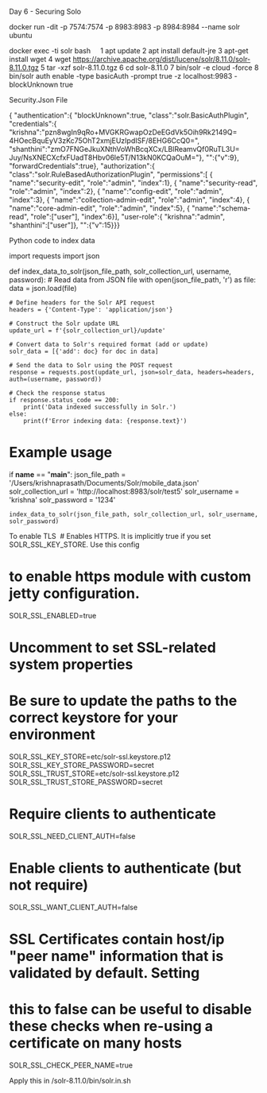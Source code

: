 Day 6 - Securing Solo

docker run -dit -p 7574:7574 -p 8983:8983 -p 8984:8984 --name solr ubuntu

 docker exec -ti solr bash 
    1  apt update
    2  apt install default-jre
    3  apt-get install wget
    4  wget https://archive.apache.org/dist/lucene/solr/8.11.0/solr-8.11.0.tgz
    5  tar -xzf solr-8.11.0.tgz
    6  cd solr-8.11.0
    7  bin/solr -e cloud -force
    8  bin/solr auth enable -type basicAuth -prompt true -z localhost:9983 -blockUnknown true


Security.Json File

{
  "authentication":{
    "blockUnknown":true,
    "class":"solr.BasicAuthPlugin",
    "credentials":{
      "krishna":"pzn8wgIn9qRo+MVGKRGwapOzDeEGdVk5Oih9Rk2149Q= 4HOecBquEyV3zKc75OhT2xmjEUzIpdISF/8EHG6CcQ0=",
      "shanthini":"zmO7FNGeJkuXNthVoWhBcqXCx/LBlReamvQf0RuTL3U= Juy/NsXNECXcfxFUadT8Hbv06le5T/N13kN0KCQaOuM="},
    "":{"v":9},
    "forwardCredentials":true},
  "authorization":{
    "class":"solr.RuleBasedAuthorizationPlugin",
    "permissions":[
      {
        "name":"security-edit",
        "role":"admin",
        "index":1},
      {
        "name":"security-read",
        "role":"admin",
        "index":2},
      {
        "name":"config-edit",
        "role":"admin",
        "index":3},
      {
        "name":"collection-admin-edit",
        "role":"admin",
        "index":4},
      {
        "name":"core-admin-edit",
        "role":"admin",
        "index":5},
      {
        "name":"schema-read",
        "role":["user"],
        "index":6}],
    "user-role":{
      "krishna":"admin",
      "shanthini":["user"]},
    "":{"v":15}}}



Python code to index data

import requests
import json

def index_data_to_solr(json_file_path, solr_collection_url, username, password):
    # Read data from JSON file
    with open(json_file_path, 'r') as file:
        data = json.load(file)

    # Define headers for the Solr API request
    headers = {'Content-Type': 'application/json'}

    # Construct the Solr update URL
    update_url = f'{solr_collection_url}/update'

    # Convert data to Solr's required format (add or update)
    solr_data = [{'add': doc} for doc in data]

    # Send the data to Solr using the POST request
    response = requests.post(update_url, json=solr_data, headers=headers, auth=(username, password))

    # Check the response status
    if response.status_code == 200:
        print('Data indexed successfully in Solr.')
    else:
        print(f'Error indexing data: {response.text}')

# Example usage
if __name__ == "__main__":
    json_file_path = '/Users/krishnaprasath/Documents/Solr/mobile_data.json'
    solr_collection_url = 'http://localhost:8983/solr/test5'
    solr_username = 'krishna'
    solr_password = '1234'
    
    index_data_to_solr(json_file_path, solr_collection_url, solr_username, solr_password)




To enable TLS  # Enables HTTPS. It is implicitly true if you set SOLR_SSL_KEY_STORE. Use this config
# to enable https module with custom jetty configuration.
SOLR_SSL_ENABLED=true
# Uncomment to set SSL-related system properties
# Be sure to update the paths to the correct keystore for your environment
SOLR_SSL_KEY_STORE=etc/solr-ssl.keystore.p12
SOLR_SSL_KEY_STORE_PASSWORD=secret
SOLR_SSL_TRUST_STORE=etc/solr-ssl.keystore.p12
SOLR_SSL_TRUST_STORE_PASSWORD=secret
# Require clients to authenticate
SOLR_SSL_NEED_CLIENT_AUTH=false
# Enable clients to authenticate (but not require)
SOLR_SSL_WANT_CLIENT_AUTH=false
# SSL Certificates contain host/ip "peer name" information that is validated by default. Setting
# this to false can be useful to disable these checks when re-using a certificate on many hosts
SOLR_SSL_CHECK_PEER_NAME=true


Apply this in /solr-8.11.0/bin/solr.in.sh
